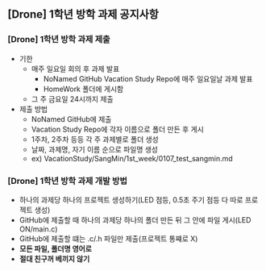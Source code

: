 ## [Drone] 1학년 방학 과제 공지사항

### [Drone] 1학년 방학 과제 제출
* 기한
    * 매주 일요일 회의 후 과제 발표
        *  NoNamed GitHub Vacation Study Repo에 매주 일요일날 과제 발표
        * HomeWork 폴더에 게시함
    * 그 주 금요일 24시까지 제출
* 제출 방법
    * NoNamed GitHub에 제출
    * Vacation Study Repo에 각자 이름으로 폴더 만든 후 게시
    * 1주차, 2주차 등등 각 주 과제별로 폴더 생성
    * 날짜, 과제명, 자기 이름 순으로 파일명 생성
    * ex) VacationStudy/SangMin/1st_week/0107_test_sangmin.md 

### [Drone] 1학년 방학 과제 개발 방법
* 하나의 과제당 하나의 프로젝트 생성하기(LED 점등, 0.5초 주기 점등 다 따로 프로젝트 생성)
* GitHub에 제출할 때 하나의 과제당 하나의 폴더 만든 뒤 그 안에 파일 게시(LED ON/main.c)
* GitHub에 제출할 떄는 .c/.h 파일만 제출(프로젝트 통쨰로 X)
* __모든 파일, 폴더명 영어로__
* __절대 친구꺼 베끼지 않기__